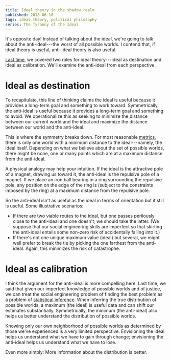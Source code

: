 ```yaml
---
title: Ideal theory in the shadow realm
published: 2018-06-18
tags: ideal theory, political philosophy
series: The Tyranny of the Ideal
---
```


It's opposite day! Instead of talking about the ideal, we're going to talk about the anti-ideal---the worst of all possible worlds. I contend that, if ideal theory is useful, anti-ideal theory is also useful.

[Last time](/posts/ideal-calibration/), we covered two roles for ideal theory---ideal as destination and ideal as calibration. We'll examine the anti-ideal from each perspective.

# Ideal as destination

To recapitulate, this line of thinking claims the ideal is useful because it provides a long-term goal and something to work toward. Symmetrically, the anti-ideal is useful because it provides a long-term goal and something to avoid. We operationalize this as seeking to minimize the distance between our current world and the ideal and maximize the distance between our world and the anti-ideal.

This is where the symmetry breaks down. For most reasonable [metrics](https://en.wikipedia.org/wiki/Metric_(mathematics)), there is only one world with a minimum distance to the ideal---namely, the ideal itself. Depending on what we believe about the set of possible worlds, there might be none, one or many points which are at a maximum distance from the anti-ideal.

A physical analogy may help your intuition. If the ideal is the attractive pole of a magnet, drawing us toward it, the anti-ideal is the repulsive pole of a magnet. If we place an iron ball bearing in a ring surrounding the repulsive pole, any position on the edge of the ring is (subject to the constraints imposed by the ring) at a maximum distance from the repulsive pole.

So the anti-ideal isn't as useful as the ideal in terms of orientation but it still is useful. Some illustrative scenarios:

- If there are two viable routes to the ideal, but one passes perilously close to the anti-ideal and one doesn't, we should take the latter. (We suppose that our social engineering skills are imperfect so that skirting the anti-ideal entails some non-zero risk of accidentally falling into it.)
- If there's not one unique maximum value (ideal) but several, we might well prefer to break the tie by picking the one farthest from the anti-ideal. Again, this minimizes the risk of catastrophe.

# Ideal as calibration

I think the argument for the anti-ideal is more compelling here. Last time, we said that given our imperfect knowledge of possible worlds and of justice, we can treat the social engineering problem of finding the best problem as a problem of [statistical inference](https://en.wikipedia.org/wiki/Statistical_inference). When inferring the true distribution of possible worlds, a maximum (the ideal) is useful data and can shift our estimates substantially. Symmetrically, the minimum (the anti-ideal) also helps us better understand the distribution of possible worlds.

Knowing only our own neighborhood of possible worlds as determined by those we've experienced is a very limited perspective. Envisioning the ideal helps us understand what we have to gain through change; envisioning the anti-ideal helps us understand what we have to lose.

Even more simply: More information about the distribution is better.

